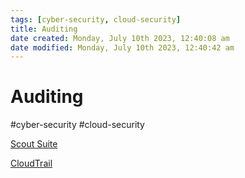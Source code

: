 ```yaml
---
tags: [cyber-security, cloud-security]
title: Auditing
date created: Monday, July 10th 2023, 12:40:08 am
date modified: Monday, July 10th 2023, 12:40:42 am
---
```

# Auditing
#cyber-security #cloud-security 

[Scout Suite](Cyber%20Security/Cloud%20Security/Scout%20Suite.md)

[CloudTrail](Cloud%20Computing/AWS/Monitoring/CloudTrail.md)